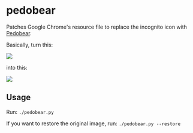 pedobear
========

Patches Google Chrome's resource file to replace the incognito icon with [Pedobear](http://en.wikipedia.org/wiki/Pedobear).

Basically, turn this:

![](https://github.com/bertrandom/pedobear/blob/gh-pages/images/incognito_original.png)

into this:

![](https://github.com/bertrandom/pedobear/blob/gh-pages/images/incognito_pedobear.png)

## Usage

Run:
`./pedobear.py`

If you want to restore the original image, run:
`./pedobear.py --restore`

